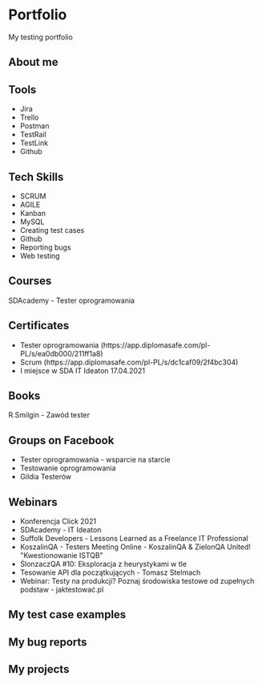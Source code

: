 # Portfolio
My testing portfolio

<h2>About me</h2>

<h2>Tools</h2>
  <ul>
<li>Jira</li>
<li>Trello</li>
<li>Postman</li>
<li>TestRail</li>
<li>TestLink</li>
<li>Github</li>
</ul> 

<h2>Tech Skills</h2>
 <ul>
<li>SCRUM</li>
<li>AGILE</li>
<li>Kanban</li>
<li>MySQL</li>
<li>Creating test cases</li>
<li>Github</li>
<li>Reporting bugs</li>
<li>Web testing</li>
</ul> 


<h2>Courses</h2>
SDAcademy - Tester oprogramowania
<h2>Certificates</h2>
<ul>
  <li>Tester oprogramowania (https://app.diplomasafe.com/pl-PL/s/ea0db000/211ff1a8)</li>
  <li>Scrum (https://app.diplomasafe.com/pl-PL/s/dc1caf09/2f4bc304)</li>
  <li>I miejsce w SDA IT Ideaton 17.04.2021 </li></ul>
<h2>Books</h2>
R.Smilgin - Zawód tester
<h2>Groups on Facebook</h2>
<ul>
<li>Tester oprogramowania - wsparcie na starcie</li>
<li>Testowanie oprogramowania</li>
<li>Gildia Testerów</li>
  </ul>

<h2>Webinars</h2>
<ul>
<li>Konferencja Click 2021</li>
<li>SDAcademy - IT Ideaton</li>
<li>Suffolk Developers - Lessons Learned as a Freelance IT Professional</li>
<li>KoszalinQA - Testers Meeting Online - KoszalinQA & ZielonQA United! "Kwestionowanie ISTQB"</li>
<li>ŚlonzaczQA #10: Eksploracja z heurystykami w tle</li>
 <li>Tesowanie API dla początkujących - Tomasz Stelmach</li>
<li>Webinar: Testy na produkcji? Poznaj środowiska testowe od zupełnych podstaw - jaktestować.pl</li>
</ul>
<h2>My test case examples</h2>
<h2>My bug reports</h2>
<h2>My projects</h2>
